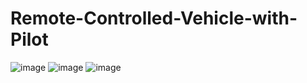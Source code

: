 # Remote-Controlled-Vehicle-with-Pilot
![image](https://github.com/kkkasprzyk/Remote-Controlled-Vehicle-with-Pilot/assets/56090710/c539ed23-8be3-4e8b-abd7-b26e50f65cf8)
![image](https://github.com/kkkasprzyk/Remote-Controlled-Vehicle-with-Pilot/assets/56090710/a269e6d0-af9c-4c16-9d8a-7a6b711c4e6b)
![image](https://github.com/kkkasprzyk/Remote-Controlled-Vehicle-with-Pilot/assets/56090710/d7f95ac9-21cd-4a15-bdd3-1feeeee121c7)

